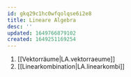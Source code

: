 ```yaml
---
id: gkq29c1hc0wfqolqse6i2e8
title: Lineare Algebra
desc: ''
updated: 1649766879102
created: 1649251169254
---
```


1. [[Vektorräume|LA.vektorraeume]]
2. [[Linearkombination|LA.linearkombi]]